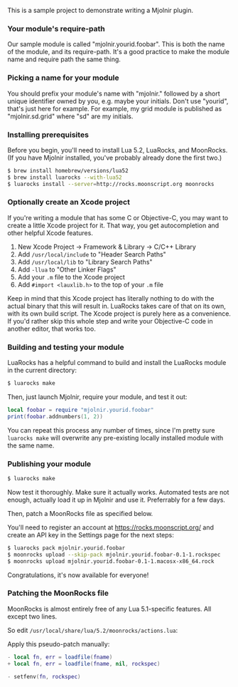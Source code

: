 This is a sample project to demonstrate writing a Mjolnir plugin.

### Your module's require-path

Our sample module is called "mjolnir.yourid.foobar". This is both the
name of the module, and its require-path. It's a good practice to make
the module name and require path the same thing.

### Picking a name for your module

You should prefix your module's name with "mjolnir." followed by a
short unique identifier owned by you, e.g. maybe your initials. Don't
use "yourid", that's just here for example. For example, my grid
module is published as "mjolnir.sd.grid" where "sd" are my initials.

### Installing prerequisites

Before you begin, you'll need to install Lua 5.2, LuaRocks, and
MoonRocks. (If you have Mjolnir installed, you've probably already
done the first two.)

~~~bash
$ brew install homebrew/versions/lua52
$ brew install luarocks --with-lua52
$ luarocks install --server=http://rocks.moonscript.org moonrocks
~~~

### Optionally create an Xcode project

If you're writing a module that has some C or Objective-C, you may
want to create a little Xcode project for it. That way, you get
autocompletion and other helpful Xcode features.

1. New Xcode Project -> Framework & Library -> C/C++ Library
2. Add `/usr/local/include` to "Header Search Paths"
3. Add `/usr/local/lib` to "Library Search Paths"
4. Add `-llua` to "Other Linker Flags"
5. Add your `.m` file to the Xcode project
6. Add `#import <lauxlib.h>` to the top of your `.m` file

Keep in mind that this Xcode project has literally nothing to do with
the actual binary that this will result in. LuaRocks takes care of
that on its own, with its own build script. The Xcode project is
purely here as a convenience. If you'd rather skip this whole step and
write your Objective-C code in another editor, that works too.

### Building and testing your module

LuaRocks has a helpful command to build and install the LuaRocks
module in the current directory:

~~~bash
$ luarocks make
~~~

Then, just launch Mjolnir, require your module, and test it out:

~~~lua
local foobar = require "mjolnir.yourid.foobar"
print(foobar.addnumbers(1, 2))
~~~

You can repeat this process any number of times, since I'm pretty sure
`luarocks make` will overwrite any pre-existing locally installed
module with the same name.

### Publishing your module

~~~bash
$ luarocks make
~~~

Now test it thoroughly. Make sure it actually works. Automated tests
are not enough, actually load it up in Mjolnir and use it. Preferrably
for a few days.

Then, patch a MoonRocks file as specified below.

You'll need to register an account at https://rocks.moonscript.org/
and create an API key in the Settings page for the next steps:

~~~bash
$ luarocks pack mjolnir.yourid.foobar
$ moonrocks upload --skip-pack mjolnir.yourid.foobar-0.1-1.rockspec
$ moonrocks upload mjolnir.yourid.foobar-0.1-1.macosx-x86_64.rock
~~~

Congratulations, it's now available for everyone!

### Patching the MoonRocks file

MoonRocks is almost entirely free of any Lua 5.1-specific
features. All except two lines.

So edit `/usr/local/share/lua/5.2/moonrocks/actions.lua`:

Apply this pseudo-patch manually:

~~~lua
- local fn, err = loadfile(fname)
+ local fn, err = loadfile(fname, nil, rockspec)

- setfenv(fn, rockspec)
~~~
